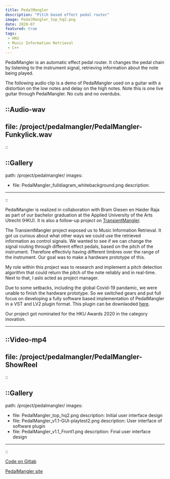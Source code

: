 ```yaml
---
title: PedalMangler
description: "Pitch based effect pedal router"
image: PedalMangler_top_hq2.png
date: 2020-07
featured: true
tags:
 - HKU
 - Music Information Retrieval
 - C++
---
```


PedalMangler is an automatic effect pedal router. It changes the pedal chain by listening to the instrument signal, retrieving information about the note being played.

The following audio clip is a demo of PedalMangler used on a guitar with a distortion on the low notes and delay on the high notes. Note this is one live guitar through PedalMangler. No cuts and no overdubs.

::Audio-wav
---
file: /project/pedalmangler/PedalMangler-Funkylick.wav
---
::

::Gallery
---
path: /project/pedalmangler/
images:
- file: PedalMangler_fulldiagram_whitebackground.png
  description:
---
::

PedalMangler is realized in collaboration with Bram Giesen en Haider Raja as part of our bachelor graduation at the Applied University of the Arts Utrecht (HKU). It is also a follow-up project on [TransientMangler](/project/transientmangler/).

The TransientMangler project exposed us to Music Information Retrieval. It got us curious about what other ways we could use the retrieved information as control signals. We wanted to see if we can change the signal routing through different effect pedals, based on the pitch of the instrument. Therefore effectivly having different timbres over the range of the instrument. Our goal was to make a hardware prototype of this.

My role within this project was to research and implement a pitch detection algorithm that could return the pitch of the note reliably and in real-time. Next to that, I aslo acted as project manager.

Due to some setbacks, including the global Covid-19 pandamic, we were unable to finish the hardware prototype. So we switched gears and put full focus on developing a fully software based implementation of PedalMangler in a VST and LV2 plugin format. This plugin can be downlaoded [here](https://pedalmangler.com/releases/v0.2/).

Our project got nominated for the HKU Awards 2020 in the category inovation.

---

::Video-mp4
---
file: /project/pedalmangler/PedalMangler-ShowReel
---
::

::Gallery
---
path: /project/pedalmangler/
images:
- file: PedalMangler_top_hq2.png
  description: Initial user interface design
- file: PedalMangler_v1.1-GUI-playtest2.png
  description: User interface of software plugin
- file: PedalMangler_v1.1_Front1.png
  description: Final user interface design
---
::

[Code on Gitlab](https://gitlab.com/csd-netwerk/dpf-plugins/pedalmangler-dpf)

[PedalMangler site](https://pedalmangler.com)
